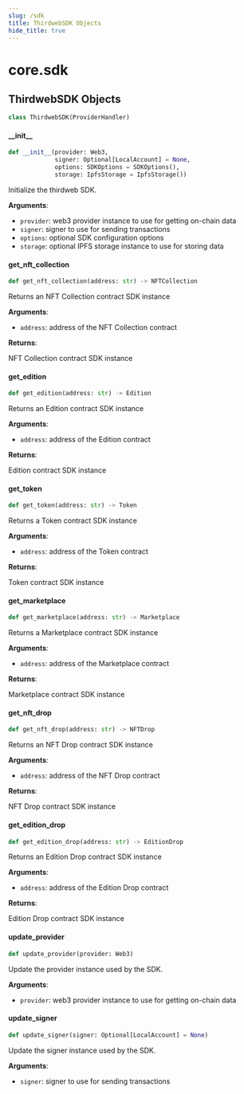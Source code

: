 ```yaml
---
slug: /sdk
title: ThirdwebSDK Objects
hide_title: true
---
```

<a id="core.sdk"></a>

# core.sdk

<a id="core.sdk.ThirdwebSDK"></a>

## ThirdwebSDK Objects

```python
class ThirdwebSDK(ProviderHandler)
```

<a id="core.sdk.ThirdwebSDK.__init__"></a>

#### \_\_init\_\_

```python
def __init__(provider: Web3,
             signer: Optional[LocalAccount] = None,
             options: SDKOptions = SDKOptions(),
             storage: IpfsStorage = IpfsStorage())
```

Initialize the thirdweb SDK.

**Arguments**:

- `provider`: web3 provider instance to use for getting on-chain data
- `signer`: signer to use for sending transactions
- `options`: optional SDK configuration options
- `storage`: optional IPFS storage instance to use for storing data

<a id="core.sdk.ThirdwebSDK.get_nft_collection"></a>

#### get\_nft\_collection

```python
def get_nft_collection(address: str) -> NFTCollection
```

Returns an NFT Collection contract SDK instance

**Arguments**:

- `address`: address of the NFT Collection contract

**Returns**:

NFT Collection contract SDK instance

<a id="core.sdk.ThirdwebSDK.get_edition"></a>

#### get\_edition

```python
def get_edition(address: str) -> Edition
```

Returns an Edition contract SDK instance

**Arguments**:

- `address`: address of the Edition contract

**Returns**:

Edition contract SDK instance

<a id="core.sdk.ThirdwebSDK.get_token"></a>

#### get\_token

```python
def get_token(address: str) -> Token
```

Returns a Token contract SDK instance

**Arguments**:

- `address`: address of the Token contract

**Returns**:

Token contract SDK instance

<a id="core.sdk.ThirdwebSDK.get_marketplace"></a>

#### get\_marketplace

```python
def get_marketplace(address: str) -> Marketplace
```

Returns a Marketplace contract SDK instance

**Arguments**:

- `address`: address of the Marketplace contract

**Returns**:

Marketplace contract SDK instance

<a id="core.sdk.ThirdwebSDK.get_nft_drop"></a>

#### get\_nft\_drop

```python
def get_nft_drop(address: str) -> NFTDrop
```

Returns an NFT Drop contract SDK instance

**Arguments**:

- `address`: address of the NFT Drop contract

**Returns**:

NFT Drop contract SDK instance

<a id="core.sdk.ThirdwebSDK.get_edition_drop"></a>

#### get\_edition\_drop

```python
def get_edition_drop(address: str) -> EditionDrop
```

Returns an Edition Drop contract SDK instance

**Arguments**:

- `address`: address of the Edition Drop contract

**Returns**:

Edition Drop contract SDK instance

<a id="core.sdk.ThirdwebSDK.update_provider"></a>

#### update\_provider

```python
def update_provider(provider: Web3)
```

Update the provider instance used by the SDK.

**Arguments**:

- `provider`: web3 provider instance to use for getting on-chain data

<a id="core.sdk.ThirdwebSDK.update_signer"></a>

#### update\_signer

```python
def update_signer(signer: Optional[LocalAccount] = None)
```

Update the signer instance used by the SDK.

**Arguments**:

- `signer`: signer to use for sending transactions
